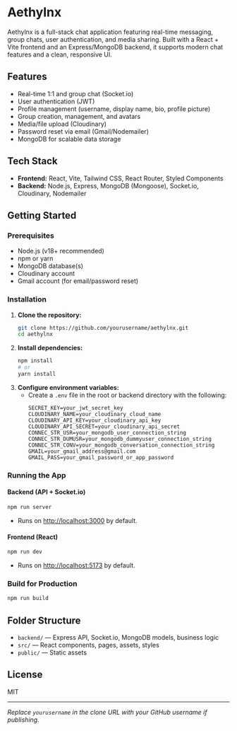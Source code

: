 # Aethylnx

Aethylnx is a full-stack chat application featuring real-time messaging, group chats, user authentication, and media sharing. Built with a React + Vite frontend and an Express/MongoDB backend, it supports modern chat features and a clean, responsive UI.

## Features
- Real-time 1:1 and group chat (Socket.io)
- User authentication (JWT)
- Profile management (username, display name, bio, profile picture)
- Group creation, management, and avatars
- Media/file upload (Cloudinary)
- Password reset via email (Gmail/Nodemailer)
- MongoDB for scalable data storage

## Tech Stack
- **Frontend:** React, Vite, Tailwind CSS, React Router, Styled Components
- **Backend:** Node.js, Express, MongoDB (Mongoose), Socket.io, Cloudinary, Nodemailer

## Getting Started

### Prerequisites
- Node.js (v18+ recommended)
- npm or yarn
- MongoDB database(s)
- Cloudinary account
- Gmail account (for email/password reset)

### Installation
1. **Clone the repository:**
   ```bash
   git clone https://github.com/yourusername/aethylnx.git
   cd aethylnx
   ```
2. **Install dependencies:**
   ```bash
   npm install
   # or
   yarn install
   ```
3. **Configure environment variables:**
   - Create a `.env` file in the root or backend directory with the following:
     ```env
     SECRET_KEY=your_jwt_secret_key
     CLOUDINARY_NAME=your_cloudinary_cloud_name
     CLOUDINARY_API_KEY=your_cloudinary_api_key
     CLOUDINARY_API_SECRET=your_cloudinary_api_secret
     CONNEC_STR_USR=your_mongodb_user_connection_string
     CONNEC_STR_DUMUSR=your_mongodb_dummyuser_connection_string
     CONNEC_STR_CONV=your_mongodb_conversation_connection_string
     GMAIL=your_gmail_address@gmail.com
     GMAIL_PASS=your_gmail_password_or_app_password
     ```

### Running the App

#### Backend (API + Socket.io)
```bash
npm run server
```
- Runs on [http://localhost:3000](http://localhost:3000) by default.

#### Frontend (React)
```bash
npm run dev
```
- Runs on [http://localhost:5173](http://localhost:5173) by default.

### Build for Production
```bash
npm run build
```

## Folder Structure
- `backend/` — Express API, Socket.io, MongoDB models, business logic
- `src/` — React components, pages, assets, styles
- `public/` — Static assets

## License
MIT

---

*Replace `yourusername` in the clone URL with your GitHub username if publishing.*
